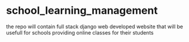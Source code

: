 # school_learning_management
the repo will contain full stack django web developed website that will be usefull for schools providing online classes for their students
